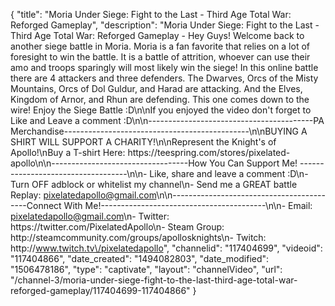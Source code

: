 {
    "title": "Moria Under Siege: Fight to the Last - Third Age Total War: Reforged Gameplay",
    "description": "Moria Under Siege: Fight to the Last - Third Age Total War: Reforged Gameplay - Hey Guys!  Welcome back to another siege battle in Moria.  Moria is a fan favorite that relies on a lot of foresight to win the battle.  It is a battle of attrition, whoever can use their amo and troops sparingly will most likely win the siege!  In this online battle there are 4 attackers and three defenders.  The Dwarves, Orcs of the Misty Mountains, Orcs of Dol Guldur, and Harad are attacking.  And the Elves, Kingdom of Arnor, and Rhun are defending.  This one comes down to the wire!  Enjoy the Siege Battle :D\n\nIf you enjoyed the video don't forget to Like and Leave a comment :D\n\n-----------------------------------------PA Merchandise----------------------------------------------\n\nBUYING A SHIRT WILL SUPPORT A CHARITY!\n\nRepresent the Knight's of Apollo!\nBuy a T-shirt Here: https:\/\/teespring.com\/stores\/pixelated-apollo\n\n----------------------------------How You Can Support Me! -----------------------------------\n\n- Like, share and leave a comment :D\n- Turn OFF adblock or whitelist my channel\n- Send me a GREAT battle Replay: pixelatedapollo@gmail.com\n\n------------------------------------------Connect With Me!-----------------------------------------\n\n- Email: pixelatedapollo@gmail.com\n- Twitter: https:\/\/twitter.com\/PixelatedApollo\n- Steam Group:  http:\/\/steamcommunity.com\/groups\/apollosknights\n- Twitch: http:\/\/www.twitch.tv\/pixelatedapollo",
    "channelid": "117404699",
    "videoid": "117404866",
    "date_created": "1494082803",
    "date_modified": "1506478186",
    "type": "captivate",
    "layout": "channelVideo",
    "url": "\/channel-3\/moria-under-siege-fight-to-the-last-third-age-total-war-reforged-gameplay\/117404699-117404866"
}
